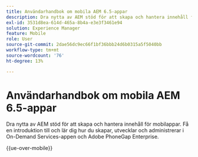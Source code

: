 ```yaml
---
title: Användarhandbok om mobila AEM 6.5-appar
description: Dra nytta av AEM stöd för att skapa och hantera innehåll för mobilappar. Få en introduktion till och lär dig hur du skapar, utvecklar och administrerar i On-Demand Services-appen och Adobe PhoneGap Enterprise.
exl-id: 3531d8ea-614d-465a-8b4a-e3e3f3461e94
solution: Experience Manager
feature: Mobile
role: User
source-git-commit: 2dae56dc9ec66f1bf36bbb24d6b0315a5f5040bb
workflow-type: tm+mt
source-wordcount: '76'
ht-degree: 13%

---
```



# Användarhandbok om mobila AEM 6.5-appar

Dra nytta av AEM stöd för att skapa och hantera innehåll för mobilappar. Få en introduktion till och lär dig hur du skapar, utvecklar och administrerar i On-Demand Services-appen och Adobe PhoneGap Enterprise.

{{ue-over-mobile}}